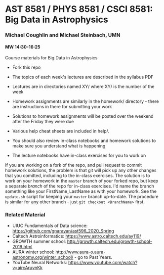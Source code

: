 # AST 8581 / PHYS 8581 / CSCI 8581: Big Data in Astrophysics
### Michael Coughlin and Michael Steinbach, UMN
#### MW 14:30-16:25 

Course materials for Big Data in Astrophysics

* Fork this repo

* The topics of each week's lectures are described in the syllabus PDF 

* Lectures are in directories named XY/ where XY/ is the number of the week

* Homework assignments are similarly in the homework/ directory - there are instructions in there for submitting your work

* Solutions to homework assignments will be posted over the weekend after the Friday they were due

* Various help cheat sheets are included in help/. 

* You should also review in-class notebooks and homework solutions to make sure you understand what is happening

* The lecture notebooks have in-class exercises for you to work on

If you are working on a fork of the repo, and pull request to commit homework
solutions, the problem is that git will pick up any other changes that you
comitted, including to the in-class exercises. The solution is to work on your
homework in the `master` branch of your forked repo, but keep a separate
*branch* of the repo for in-class exercises. I'd name the branch something like
your FirstName_LastName as with your homework. See the `update.sh` script for
keeping your `master` branch up-to-date. The procedure is similar for any other
branch - just `git checkout <BranchName>` first.

### Related Material

* UIUC Fundamentals of Data science: https://github.com/gnarayan/ast596_2020_Spring
* Caltech Astroinformatics: https://www.astro.caltech.edu/ay119/
* GROWTH summer school: http://growth.caltech.edu/growth-school-2019.html
* AURA winter school: http://www.aura-o.aura-astronomy.org/winter_school/ - go to Past Years.
* YouTube Neural Networks: https://www.youtube.com/watch?v=aircAruvnKk
